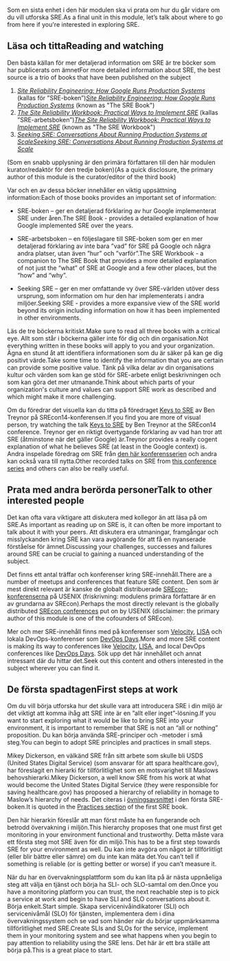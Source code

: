 <span data-ttu-id="f9e5f-101">Som en sista enhet i den här modulen ska vi prata om hur du går vidare om du vill utforska SRE.</span><span class="sxs-lookup"><span data-stu-id="f9e5f-101">As a final unit in this module, let’s talk about where to go from here if you're interested in exploring SRE.</span></span> 

## <a name="reading-and-watching"></a><span data-ttu-id="f9e5f-102">Läsa och titta</span><span class="sxs-lookup"><span data-stu-id="f9e5f-102">Reading and watching</span></span>

<span data-ttu-id="f9e5f-103">Den bästa källan för mer detaljerad information om SRE är tre böcker som har publicerats om ämnet</span><span class="sxs-lookup"><span data-stu-id="f9e5f-103">For more detailed information about SRE, the best source is a trio of books that have been published on the subject</span></span>

1. <span data-ttu-id="f9e5f-104">[_Site Reliability Engineering: How Google Runs Production Systems_](http://shop.oreilly.com/product/0636920041528.do) (kallas för ”SRE-boken”)</span><span class="sxs-lookup"><span data-stu-id="f9e5f-104">[_Site Reliability Engineering: How Google Runs Production Systems_](http://shop.oreilly.com/product/0636920041528.do) (known as "The SRE Book")</span></span>
1. <span data-ttu-id="f9e5f-105">[_The Site Reliability Workbook: Practical Ways to Implement SRE_](http://shop.oreilly.com/product/0636920132448.do) (kallas ”SRE-arbetsboken”)</span><span class="sxs-lookup"><span data-stu-id="f9e5f-105">[_The Site Reliability Workbook: Practical Ways to Implement SRE_](http://shop.oreilly.com/product/0636920132448.do) (known as "The SRE Workbook")</span></span>
1. [<span data-ttu-id="f9e5f-106">_Seeking SRE: Conversations About Running Production Systems at Scale_</span><span class="sxs-lookup"><span data-stu-id="f9e5f-106">_Seeking SRE: Conversations About Running Production Systems at Scale_</span></span>](http://shop.oreilly.com/product/0636920063964.do)

<span data-ttu-id="f9e5f-107">(Som en snabb upplysning är den primära författaren till den här modulen kurator/redaktör för den tredje boken)</span><span class="sxs-lookup"><span data-stu-id="f9e5f-107">(As a quick disclosure, the primary author of this module is the curator/editor of the third book)</span></span>

<span data-ttu-id="f9e5f-108">Var och en av dessa böcker innehåller en viktig uppsättning information:</span><span class="sxs-lookup"><span data-stu-id="f9e5f-108">Each of those books provides an important set of information:</span></span>

- <span data-ttu-id="f9e5f-109">SRE-boken – ger en detaljerad förklaring av hur Google implementerat SRE under åren.</span><span class="sxs-lookup"><span data-stu-id="f9e5f-109">The SRE Book - provides a detailed explanation of how Google implemented SRE over the years.</span></span>

- <span data-ttu-id="f9e5f-110">SRE-arbetsboken – en följeslagare till SRE-boken som ger en mer detaljerad förklaring av inte bara ”vad” för SRE på Google och några andra platser, utan även ”hur” och ”varför”.</span><span class="sxs-lookup"><span data-stu-id="f9e5f-110">The SRE Workbook - a companion to The SRE Book that provides a more detailed explanation of not just the “what” of SRE at Google and a few other places, but the “how” and “why”.</span></span>

- <span data-ttu-id="f9e5f-111">Seeking SRE – ger en mer omfattande vy över SRE-världen utöver dess ursprung, som information om hur den har implementerats i andra miljöer.</span><span class="sxs-lookup"><span data-stu-id="f9e5f-111">Seeking SRE - provides a more expansive view of the SRE world beyond its origin including information on how it has been implemented in other environments.</span></span>

<span data-ttu-id="f9e5f-112">Läs de tre böckerna kritiskt.</span><span class="sxs-lookup"><span data-stu-id="f9e5f-112">Make sure to read all three books with a critical eye.</span></span> <span data-ttu-id="f9e5f-113">Allt som står i böckerna gäller inte för dig och din organisation.</span><span class="sxs-lookup"><span data-stu-id="f9e5f-113">Not everything written in these books will apply to you and your organization.</span></span> <span data-ttu-id="f9e5f-114">Ägna en stund åt att identifiera informationen som du är säker på kan ge dig positivt värde.</span><span class="sxs-lookup"><span data-stu-id="f9e5f-114">Take some time to identify the information that you are certain can provide some positive value.</span></span> <span data-ttu-id="f9e5f-115">Tänk på vilka delar av din organisations kultur och värden som kan ge stöd för SRE-arbete enligt beskrivningen och som kan göra det mer utmanande.</span><span class="sxs-lookup"><span data-stu-id="f9e5f-115">Think about which parts of your organization's culture and values can support SRE work as described and which might make it more challenging.</span></span>

<span data-ttu-id="f9e5f-116">Om du föredrar det visuella kan du titta på föredraget [Keys to SRE](https://www.usenix.org/conference/srecon14/technical-sessions/presentation/keys-sre) av Ben Treynor på SREcon14-konferensen.</span><span class="sxs-lookup"><span data-stu-id="f9e5f-116">If you find you are more of visual person, try watching the talk [Keys to SRE](https://www.usenix.org/conference/srecon14/technical-sessions/presentation/keys-sre) by Ben Treynor at the SREcon14 conference.</span></span> <span data-ttu-id="f9e5f-117">Treynor ger en riktigt övertygande förklaring av vad han tror att SRE (åtminstone när det gäller Google) är.</span><span class="sxs-lookup"><span data-stu-id="f9e5f-117">Treynor provides a really cogent explanation of what he believes SRE (at least in the Google context) is.</span></span> <span data-ttu-id="f9e5f-118">Andra inspelade föredrag om SRE från [den här konferensserien](https://www.usenix.org/conferences/byname/925) och andra kan också vara till nytta.</span><span class="sxs-lookup"><span data-stu-id="f9e5f-118">Other recorded talks on SRE from [this conference series](https://www.usenix.org/conferences/byname/925) and others can also be really useful.</span></span>

## <a name="talk-to-other-interested-people"></a><span data-ttu-id="f9e5f-119">Prata med andra berörda personer</span><span class="sxs-lookup"><span data-stu-id="f9e5f-119">Talk to other interested people</span></span>

<span data-ttu-id="f9e5f-120">Det kan ofta vara viktigare att diskutera med kollegor än att läsa på om SRE.</span><span class="sxs-lookup"><span data-stu-id="f9e5f-120">As important as reading up on SRE is, it can often be more important to talk about it with your peers.</span></span> <span data-ttu-id="f9e5f-121">Att diskutera era utmaningar, framgångar och misslyckanden kring SRE kan vara avgörande för att få en nyanserade förståelse för ämnet.</span><span class="sxs-lookup"><span data-stu-id="f9e5f-121">Discussing your challenges, successes and failures around SRE can be crucial to gaining a nuanced understanding of the subject.</span></span> 

<span data-ttu-id="f9e5f-122">Det finns ett antal träffar och konferenser kring SRE-innehåll.</span><span class="sxs-lookup"><span data-stu-id="f9e5f-122">There are a number of meetups and conferences that feature SRE content.</span></span> <span data-ttu-id="f9e5f-123">Den som är mest direkt relevant är kanske de globalt distribuerade [SREcon-konferenserna](https://www.usenix.org/conferences/byname/925) på USENIX (friskrivning: modulens primära författare är en av grundarna av SREcon).</span><span class="sxs-lookup"><span data-stu-id="f9e5f-123">Perhaps the most directly relevant is the globally distributed [SREcon conferences](https://www.usenix.org/conferences/byname/925) put on by USENIX (disclaimer: the primary author of this module is one of the cofounders of SREcon).</span></span>

<span data-ttu-id="f9e5f-124">Mer och mer SRE-innehåll finns med på konferenser som [Velocity](https://conferences.oreilly.com/velocity), [LISA](https://www.usenix.org/conferences/byname/5) och lokala DevOps-konferenser som [DevOps Days](https://www.devopsdays.org).</span><span class="sxs-lookup"><span data-stu-id="f9e5f-124">More and more SRE content is making its way to conferences like [Velocity](https://conferences.oreilly.com/velocity), [LISA](https://www.usenix.org/conferences/byname/5), and local DevOps conferences like [DevOps Days](https://www.devopsdays.org).</span></span> <span data-ttu-id="f9e5f-125">Sök upp det här innehållet och annat intressant där du hittar det.</span><span class="sxs-lookup"><span data-stu-id="f9e5f-125">Seek out this content and others interested in the subject  wherever you can find it.</span></span>

## <a name="first-steps-at-work"></a><span data-ttu-id="f9e5f-126">De första spadtagen</span><span class="sxs-lookup"><span data-stu-id="f9e5f-126">First steps at work</span></span>

<span data-ttu-id="f9e5f-127">Om du vill börja utforska hur det skulle vara att introducera SRE i din miljö är det viktigt att komma ihåg att SRE inte är en ”allt eller inget”-lösning.</span><span class="sxs-lookup"><span data-stu-id="f9e5f-127">If you want to start exploring what it would be like to bring SRE into your environment, it is important to remember that SRE is not an “all or nothing” proposition.</span></span>  <span data-ttu-id="f9e5f-128">Du kan börja använda SRE-principer och -metoder i små steg.</span><span class="sxs-lookup"><span data-stu-id="f9e5f-128">You can begin to adopt SRE principles and practices in small steps.</span></span>

<span data-ttu-id="f9e5f-129">Mikey Dickerson, en välkänd SRE från sitt arbete som skulle bli USDS (United States Digital Service) (som ansvarar för att spara healthcare.gov), har föreslagit en hierarki för tillförlitlighet som en motsvarighet till Maslows behovshierarki.</span><span class="sxs-lookup"><span data-stu-id="f9e5f-129">Mikey Dickerson, a well know SRE from his work at what would become the United States Digital Service (they were responsible for saving healthcare.gov) has proposed a hierarchy of reliability in homage to Maslow’s hierarchy of needs.</span></span> <span data-ttu-id="f9e5f-130">Det citeras i [övningsavsnittet](https://landing.google.com/sre/book/chapters/part3.html) i den första SRE-boken.</span><span class="sxs-lookup"><span data-stu-id="f9e5f-130">It is quoted in the [Practices section](https://landing.google.com/sre/book/chapters/part3.html) of the first SRE book.</span></span>

<span data-ttu-id="f9e5f-131">Den här hierarkin föreslår att man först måste ha en fungerande och betrodd övervakning i miljön.</span><span class="sxs-lookup"><span data-stu-id="f9e5f-131">This hierarchy proposes that one must first get monitoring in your environment functional and trustworthy.</span></span> <span data-ttu-id="f9e5f-132">Detta måste vara ett första steg mot SRE även för din miljö.</span><span class="sxs-lookup"><span data-stu-id="f9e5f-132">This has to be a first step towards SRE for your environment as well.</span></span> <span data-ttu-id="f9e5f-133">Du kan inte avgöra om något är tillförlitligt (eller blir bättre eller sämre) om du inte kan mäta det.</span><span class="sxs-lookup"><span data-stu-id="f9e5f-133">You can’t tell if something is reliable (or is getting better or worse) if you can’t measure it.</span></span>

<span data-ttu-id="f9e5f-134">När du har en övervakningsplattform som du kan lita på är nästa uppnåeliga steg att välja en tjänst och börja ha SLI- och SLO-samtal om den.</span><span class="sxs-lookup"><span data-stu-id="f9e5f-134">Once you have a monitoring platform you can trust, the next reachable step is to pick a service at work and begin to have SLI and SLO conversations about it.</span></span> <span data-ttu-id="f9e5f-135">Börja enkelt.</span><span class="sxs-lookup"><span data-stu-id="f9e5f-135">Start simple.</span></span> <span data-ttu-id="f9e5f-136">Skapa servicenivåindikatorer (SLI) och servicenivåmål (SLO) för tjänsten, implementera dem i dina övervakningssystem och se vad som händer när du börjar uppmärksamma tillförlitlighet med SRE.</span><span class="sxs-lookup"><span data-stu-id="f9e5f-136">Create SLIs and SLOs for the service, implement them in your monitoring system and see what happens when you begin to pay attention to reliability using the SRE lens.</span></span> <span data-ttu-id="f9e5f-137">Det här är ett bra ställe att börja på.</span><span class="sxs-lookup"><span data-stu-id="f9e5f-137">This is a great place to start.</span></span>
